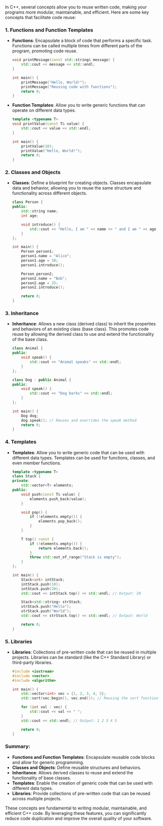 In C++, several concepts allow you to reuse written code, making your programs more modular, maintainable, and efficient. Here are some key concepts that facilitate code reuse:

### 1. **Functions and Function Templates**
- **Functions**: Encapsulate a block of code that performs a specific task. Functions can be called multiple times from different parts of the program, promoting code reuse.
  ```cpp
  void printMessage(const std::string& message) {
      std::cout << message << std::endl;
  }

  int main() {
      printMessage("Hello, World!");
      printMessage("Reusing code with functions");
      return 0;
  }
  ```
- **Function Templates**: Allow you to write generic functions that can operate on different data types.
  ```cpp
  template <typename T>
  void printValue(const T& value) {
      std::cout << value << std::endl;
  }

  int main() {
      printValue(10);
      printValue("Hello, World!");
      return 0;
  }
  ```

### 2. **Classes and Objects**
- **Classes**: Define a blueprint for creating objects. Classes encapsulate data and behavior, allowing you to reuse the same structure and functionality across different objects.
  ```cpp
  class Person {
  public:
      std::string name;
      int age;

      void introduce() {
          std::cout << "Hello, I am " << name << " and I am " << age << " years old." << std::endl;
      }
  };

  int main() {
      Person person1;
      person1.name = "Alice";
      person1.age = 30;
      person1.introduce();

      Person person2;
      person2.name = "Bob";
      person2.age = 25;
      person2.introduce();

      return 0;
  }
  ```

### 3. **Inheritance**
- **Inheritance**: Allows a new class (derived class) to inherit the properties and behaviors of an existing class (base class). This promotes code reuse by allowing the derived class to use and extend the functionality of the base class.
  ```cpp
  class Animal {
  public:
      void speak() {
          std::cout << "Animal speaks" << std::endl;
      }
  };

  class Dog : public Animal {
  public:
      void speak() {
          std::cout << "Dog barks" << std::endl;
      }
  };

  int main() {
      Dog dog;
      dog.speak(); // Reuses and overrides the speak method
      return 0;
  }
  ```

### 4. **Templates**
- **Templates**: Allow you to write generic code that can be used with different data types. Templates can be used for functions, classes, and even member functions.
  ```cpp
  template <typename T>
  class Stack {
  private:
      std::vector<T> elements;
  public:
      void push(const T& value) {
          elements.push_back(value);
      }

      void pop() {
          if (!elements.empty()) {
              elements.pop_back();
          }
      }

      T top() const {
          if (!elements.empty()) {
              return elements.back();
          }
          throw std::out_of_range("Stack is empty");
      }
  };

  int main() {
      Stack<int> intStack;
      intStack.push(10);
      intStack.push(20);
      std::cout << intStack.top() << std::endl; // Output: 20

      Stack<std::string> strStack;
      strStack.push("Hello");
      strStack.push("World");
      std::cout << strStack.top() << std::endl; // Output: World

      return 0;
  }
  ```

### 5. **Libraries**
- **Libraries**: Collections of pre-written code that can be reused in multiple projects. Libraries can be standard (like the C++ Standard Library) or third-party libraries.
  ```cpp
  #include <iostream>
  #include <vector>
  #include <algorithm>

  int main() {
      std::vector<int> vec = {1, 2, 3, 4, 5};
      std::sort(vec.begin(), vec.end()); // Reusing the sort function from the Standard Library

      for (int val : vec) {
          std::cout << val << " ";
      }
      std::cout << std::endl; // Output: 1 2 3 4 5

      return 0;
  }
  ```

### Summary:

- **Functions and Function Templates**: Encapsulate reusable code blocks and allow for generic programming.
- **Classes and Objects**: Define reusable structures and behaviors.
- **Inheritance**: Allows derived classes to reuse and extend the functionality of base classes.
- **Templates**: Enable the creation of generic code that can be used with different data types.
- **Libraries**: Provide collections of pre-written code that can be reused across multiple projects.

These concepts are fundamental to writing modular, maintainable, and efficient C++ code. By leveraging these features, you can significantly reduce code duplication and improve the overall quality of your software.
